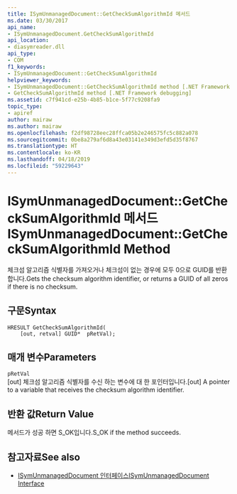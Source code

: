 ```yaml
---
title: ISymUnmanagedDocument::GetCheckSumAlgorithmId 메서드
ms.date: 03/30/2017
api_name:
- ISymUnmanagedDocument.GetCheckSumAlgorithmId
api_location:
- diasymreader.dll
api_type:
- COM
f1_keywords:
- ISymUnmanagedDocument::GetCheckSumAlgorithmId
helpviewer_keywords:
- ISymUnmanagedDocument::GetCheckSumAlgorithmId method [.NET Framework debugging]
- GetCheckSumAlgorithmId method [.NET Framework debugging]
ms.assetid: c7f941cd-e25b-4b85-b1ce-5f77c9208fa9
topic_type:
- apiref
author: mairaw
ms.author: mairaw
ms.openlocfilehash: f2df98728eec28ffca05b2e246575fc5c882a078
ms.sourcegitcommit: 0be8a279af6d8a43e03141e349d3efd5d35f8767
ms.translationtype: HT
ms.contentlocale: ko-KR
ms.lasthandoff: 04/18/2019
ms.locfileid: "59229643"
---
```

# <a name="isymunmanageddocumentgetchecksumalgorithmid-method"></a><span data-ttu-id="4b9d1-102">ISymUnmanagedDocument::GetCheckSumAlgorithmId 메서드</span><span class="sxs-lookup"><span data-stu-id="4b9d1-102">ISymUnmanagedDocument::GetCheckSumAlgorithmId Method</span></span>
<span data-ttu-id="4b9d1-103">체크섬 알고리즘 식별자를 가져오거나 체크섬이 없는 경우에 모두 0으로 GUID를 반환 합니다.</span><span class="sxs-lookup"><span data-stu-id="4b9d1-103">Gets the checksum algorithm identifier, or returns a GUID of all zeros if there is no checksum.</span></span>  
  
## <a name="syntax"></a><span data-ttu-id="4b9d1-104">구문</span><span class="sxs-lookup"><span data-stu-id="4b9d1-104">Syntax</span></span>  
  
```  
HRESULT GetCheckSumAlgorithmId(  
    [out, retval] GUID*  pRetVal);  
```  
  
## <a name="parameters"></a><span data-ttu-id="4b9d1-105">매개 변수</span><span class="sxs-lookup"><span data-stu-id="4b9d1-105">Parameters</span></span>  
 `pRetVal`  
 <span data-ttu-id="4b9d1-106">[out] 체크섬 알고리즘 식별자를 수신 하는 변수에 대 한 포인터입니다.</span><span class="sxs-lookup"><span data-stu-id="4b9d1-106">[out] A pointer to a variable that receives the checksum algorithm identifier.</span></span>  
  
## <a name="return-value"></a><span data-ttu-id="4b9d1-107">반환 값</span><span class="sxs-lookup"><span data-stu-id="4b9d1-107">Return Value</span></span>  
 <span data-ttu-id="4b9d1-108">메서드가 성공 하면 S_OK입니다.</span><span class="sxs-lookup"><span data-stu-id="4b9d1-108">S_OK if the method succeeds.</span></span>  
  
## <a name="see-also"></a><span data-ttu-id="4b9d1-109">참고자료</span><span class="sxs-lookup"><span data-stu-id="4b9d1-109">See also</span></span>

- [<span data-ttu-id="4b9d1-110">ISymUnmanagedDocument 인터페이스</span><span class="sxs-lookup"><span data-stu-id="4b9d1-110">ISymUnmanagedDocument Interface</span></span>](../../../../docs/framework/unmanaged-api/diagnostics/isymunmanageddocument-interface.md)

